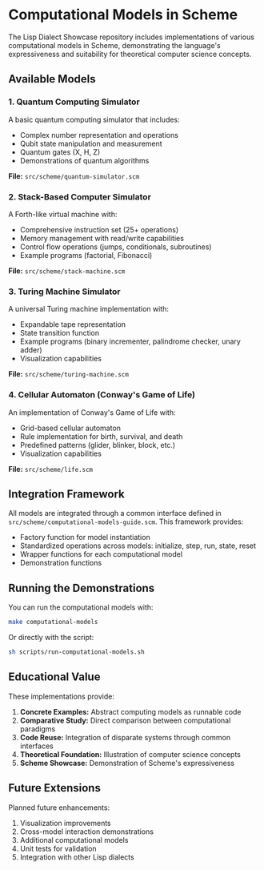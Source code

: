 # Computational Models in Scheme

The Lisp Dialect Showcase repository includes implementations of various computational models in Scheme, demonstrating the language's expressiveness and suitability for theoretical computer science concepts.

## Available Models

### 1. Quantum Computing Simulator

A basic quantum computing simulator that includes:
- Complex number representation and operations
- Qubit state manipulation and measurement
- Quantum gates (X, H, Z)
- Demonstrations of quantum algorithms

**File:** `src/scheme/quantum-simulator.scm`

### 2. Stack-Based Computer Simulator

A Forth-like virtual machine with:
- Comprehensive instruction set (25+ operations)
- Memory management with read/write capabilities
- Control flow operations (jumps, conditionals, subroutines)
- Example programs (factorial, Fibonacci)

**File:** `src/scheme/stack-machine.scm`

### 3. Turing Machine Simulator

A universal Turing machine implementation with:
- Expandable tape representation
- State transition function
- Example programs (binary incrementer, palindrome checker, unary adder)
- Visualization capabilities

**File:** `src/scheme/turing-machine.scm`

### 4. Cellular Automaton (Conway's Game of Life)

An implementation of Conway's Game of Life with:
- Grid-based cellular automaton
- Rule implementation for birth, survival, and death
- Predefined patterns (glider, blinker, block, etc.)
- Visualization capabilities

**File:** `src/scheme/life.scm`

## Integration Framework

All models are integrated through a common interface defined in `src/scheme/computational-models-guide.scm`. This framework provides:

- Factory function for model instantiation
- Standardized operations across models: initialize, step, run, state, reset
- Wrapper functions for each computational model
- Demonstration functions

## Running the Demonstrations

You can run the computational models with:

```bash
make computational-models
```

Or directly with the script:

```bash
sh scripts/run-computational-models.sh
```

## Educational Value

These implementations provide:

1. **Concrete Examples:** Abstract computing models as runnable code
2. **Comparative Study:** Direct comparison between computational paradigms
3. **Code Reuse:** Integration of disparate systems through common interfaces
4. **Theoretical Foundation:** Illustration of computer science concepts
5. **Scheme Showcase:** Demonstration of Scheme's expressiveness

## Future Extensions

Planned future enhancements:
1. Visualization improvements
2. Cross-model interaction demonstrations
3. Additional computational models
4. Unit tests for validation
5. Integration with other Lisp dialects